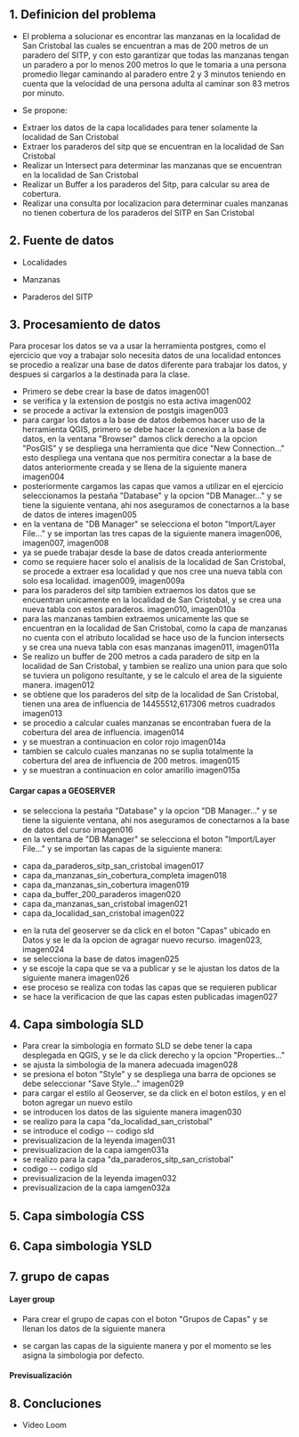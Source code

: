 ## 1. Definicion del problema

* El problema a solucionar es encontrar las manzanas en la localidad de San Cristobal las cuales se encuentran a mas de 200 metros de un paradero del SITP, y con esto garantizar que todas las manzanas tengan un paradero a por lo menos 200 metros lo que le tomaria a una persona promedio llegar caminando al paradero entre 2 y 3 minutos teniendo en cuenta que la velocidad de una persona adulta al caminar son 83 metros por minuto.

* Se propone:
- Extraer los datos de la capa localidades para tener solamente la localidad de San Cristobal
- Extraer los paraderos del sitp que se encuentran en la localidad de San Cristobal
- Realizar un Intersect para determinar las manzanas que se encuentran en la localidad de San Cristobal
- Realizar un Buffer a los paraderos del Sitp, para calcular su area de cobertura.
- Realizar una consulta por localizacion para determinar cuales manzanas no tienen cobertura de los paraderos del SITP en San Cristobal

## 2. Fuente de datos

* Localidades

* Manzanas

* Paraderos del SITP

## 3. Procesamiento de datos

Para procesar los datos se va a usar la herramienta postgres, como el ejercicio que voy a trabajar solo necesita datos de una localidad entonces se procedio a realizar una base de datos diferente para trabajar los datos, y despues si cargarlos a la destinada para la clase.

* Primero se debe crear la base de datos
imagen001
* se verifica y la extension de postgis no esta activa
imagen002
* se procede a activar la extension de postgis
imagen003
* para cargar los datos a la base de datos debemos hacer uso de la herramienta QGIS, primero se debe hacer la conexion a la base de datos, en la ventana "Browser" damos click derecho a la opcion "PosGIS" y se despliega una herramienta que dice "New Connection..." esto despliega una ventana que nos permitira conectar a la base de datos anteriormente creada y se llena de la siguiente manera
imagen004
* posteriormente cargamos las capas que vamos a utilizar en el ejercicio seleccionamos la pestaña "Database" y la opcion "DB Manager..." y se tiene la siguiente ventana, ahi nos aseguramos de conectarnos a la base de datos de interes
imagen005
* en la ventana de "DB Manager" se selecciona el boton "Import/Layer File..." y se importan las tres capas de la siguiente manera
imagen006, imagen007, imagen008
* ya se puede trabajar desde la base de datos creada anteriormente
* como se requiere hacer solo el analisis de la localidad de San Cristobal, se procede a extraer esa localidad y que nos cree una nueva tabla con solo esa localidad.
imagen009, imagen009a
* para los paraderos del sitp tambien extraemos los datos que se encuentran unicamente en la localidad de San Cristobal, y se crea una nueva tabla con estos paraderos.
imagen010, imagen010a
* para las manzanas tambien extraemos unicamente las que se encuentran en la localidad de San Cristobal, como la capa de manzanas no cuenta con el atributo localidad se hace uso de la funcion intersects y se crea una nueva tabla con esas manzanas
imagen011, imagen011a
* Se realizo un buffer de 200 metros a cada paradero de sitp en la localidad de San Cristobal, y tambien se realizo una union para que solo se tuviera un poligono resultante, y se le calculo el area de la siguiente manera.
imagen012
* se obtiene que los paraderos del sitp de la localidad de San Cristobal, tienen una area de influencia de 14455512,617306 metros cuadrados 
imagen013
* se procedio a calcular cuales manzanas se encontraban fuera de la cobertura del area de influencia.
imagen014
* y se muestran a continuacion en color rojo
imagen014a
* tambien se calculo cuales manzanas no se suplia totalmente la cobertura del area de influencia de 200 metros.
imagen015
* y se muestran a continuacion en color amarillo
imagen015a

#### Cargar capas a GEOSERVER

* se selecciona la pestaña "Database" y la opcion "DB Manager..." y se tiene la siguiente ventana, ahi nos aseguramos de conectarnos a la base de datos del curso
imagen016
* en la ventana de "DB Manager" se selecciona el boton "Import/Layer File..." y se importan las capas de la siguiente manera:
- capa da_paraderos_sitp_san_cristobal
imagen017
- capa da_manzanas_sin_cobertura_completa
imagen018
- capa da_manzanas_sin_cobertura
imagen019
- capa da_buffer_200_paraderos
imagen020
- capa da_manzanas_san_cristobal
imagen021
- capa da_localidad_san_cristobal
imagen022
* en la ruta del geoserver se da click en el boton "Capas" ubicado en Datos y se le da la opcion de agragar nuevo recurso.
imagen023, imagen024
* se selecciona la base de datos 
imagen025
* y se escoje la capa que se va a publicar y se le ajustan los datos de la siguiente manera
imagen026
* ese proceso se realiza con todas las capas que se requieren publicar
* se hace la verificacion de que las capas esten publicadas
imagen027


## 4. Capa simbología SLD

* Para crear la simbologia en formato SLD se debe tener la capa desplegada en QGIS, y se le da click derecho y la opcion "Properties..."
* se ajusta la simbologia de la manera adecuada
imagen028
* se presiona el boton "Style" y se despliega una barra de opciones se debe seleccionar "Save Style..." 
imagen029
* para cargar el estilo al Geoserver, se da click en el boton estilos, y en el boton agregar un nuevo estilo
* se introducen los datos de las siguiente manera
imagen030
* se realizo para la capa "da_localidad_san_cristobal"
* se introduce el codigo 
-- codigo sld
* previsualizacion de la leyenda
imagen031
* previsualizacion de la capa
iamgen031a
* se realizo para la capa "da_paraderos_sitp_san_cristobal"
* codigo
-- codigo sld
* previsualizacion de la leyenda
imagen032
* previsualizacion de la capa
iamgen032a


## 5. Capa simbología CSS

## 6. Capa simbologia YSLD

## 7. grupo de capas 

#### Layer group
* Para crear el grupo de capas con el boton "Grupos de Capas" y se llenan los datos de la siguiente manera

* se cargan las capas de la siguiente manera y por el momento se les asigna la simbologia por defecto.

#### Previsualización

## 8. Concluciones

* Video Loom